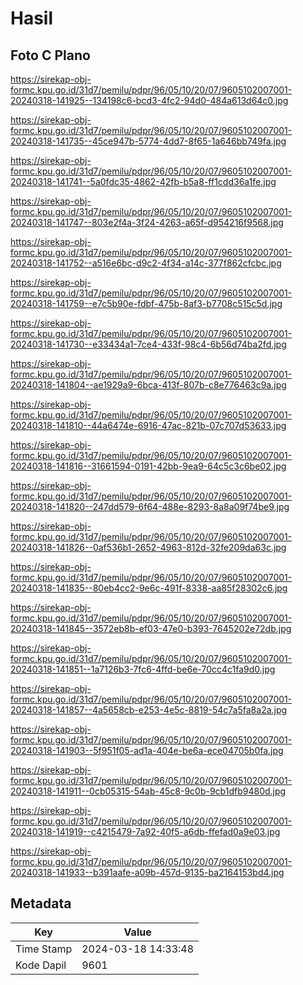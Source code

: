 # Hasil

## Foto C Plano

https://sirekap-obj-formc.kpu.go.id/31d7/pemilu/pdpr/96/05/10/20/07/9605102007001-20240318-141925--134198c6-bcd3-4fc2-94d0-484a613d64c0.jpg

https://sirekap-obj-formc.kpu.go.id/31d7/pemilu/pdpr/96/05/10/20/07/9605102007001-20240318-141735--45ce947b-5774-4dd7-8f65-1a646bb749fa.jpg

https://sirekap-obj-formc.kpu.go.id/31d7/pemilu/pdpr/96/05/10/20/07/9605102007001-20240318-141741--5a0fdc35-4862-42fb-b5a8-ff1cdd36a1fe.jpg

https://sirekap-obj-formc.kpu.go.id/31d7/pemilu/pdpr/96/05/10/20/07/9605102007001-20240318-141747--803e2f4a-3f24-4263-a65f-d954216f9568.jpg

https://sirekap-obj-formc.kpu.go.id/31d7/pemilu/pdpr/96/05/10/20/07/9605102007001-20240318-141752--a516e6bc-d9c2-4f34-a14c-377f862cfcbc.jpg

https://sirekap-obj-formc.kpu.go.id/31d7/pemilu/pdpr/96/05/10/20/07/9605102007001-20240318-141759--e7c5b90e-fdbf-475b-8af3-b7708c515c5d.jpg

https://sirekap-obj-formc.kpu.go.id/31d7/pemilu/pdpr/96/05/10/20/07/9605102007001-20240318-141730--e33434a1-7ce4-433f-98c4-6b56d74ba2fd.jpg

https://sirekap-obj-formc.kpu.go.id/31d7/pemilu/pdpr/96/05/10/20/07/9605102007001-20240318-141804--ae1929a9-6bca-413f-807b-c8e776463c9a.jpg

https://sirekap-obj-formc.kpu.go.id/31d7/pemilu/pdpr/96/05/10/20/07/9605102007001-20240318-141810--44a6474e-6916-47ac-821b-07c707d53633.jpg

https://sirekap-obj-formc.kpu.go.id/31d7/pemilu/pdpr/96/05/10/20/07/9605102007001-20240318-141816--31661594-0191-42bb-9ea9-64c5c3c6be02.jpg

https://sirekap-obj-formc.kpu.go.id/31d7/pemilu/pdpr/96/05/10/20/07/9605102007001-20240318-141820--247dd579-6f64-488e-8293-8a8a09f74be9.jpg

https://sirekap-obj-formc.kpu.go.id/31d7/pemilu/pdpr/96/05/10/20/07/9605102007001-20240318-141826--0af536b1-2652-4963-812d-32fe209da63c.jpg

https://sirekap-obj-formc.kpu.go.id/31d7/pemilu/pdpr/96/05/10/20/07/9605102007001-20240318-141835--80eb4cc2-9e6c-491f-8338-aa85f28302c6.jpg

https://sirekap-obj-formc.kpu.go.id/31d7/pemilu/pdpr/96/05/10/20/07/9605102007001-20240318-141845--3572eb8b-ef03-47e0-b393-7645202e72db.jpg

https://sirekap-obj-formc.kpu.go.id/31d7/pemilu/pdpr/96/05/10/20/07/9605102007001-20240318-141851--1a7126b3-7fc6-4ffd-be6e-70cc4c1fa9d0.jpg

https://sirekap-obj-formc.kpu.go.id/31d7/pemilu/pdpr/96/05/10/20/07/9605102007001-20240318-141857--4a5658cb-e253-4e5c-8819-54c7a5fa8a2a.jpg

https://sirekap-obj-formc.kpu.go.id/31d7/pemilu/pdpr/96/05/10/20/07/9605102007001-20240318-141903--5f951f05-ad1a-404e-be6a-ece04705b0fa.jpg

https://sirekap-obj-formc.kpu.go.id/31d7/pemilu/pdpr/96/05/10/20/07/9605102007001-20240318-141911--0cb05315-54ab-45c8-9c0b-9cb1dfb9480d.jpg

https://sirekap-obj-formc.kpu.go.id/31d7/pemilu/pdpr/96/05/10/20/07/9605102007001-20240318-141919--c4215479-7a92-40f5-a6db-ffefad0a9e03.jpg

https://sirekap-obj-formc.kpu.go.id/31d7/pemilu/pdpr/96/05/10/20/07/9605102007001-20240318-141933--b391aafe-a09b-457d-9135-ba2164153bd4.jpg


## Metadata

| Key        | Value               |
| ---------- | ------------------- |
| Time Stamp | 2024-03-18 14:33:48 |
| Kode Dapil | 9601                |




